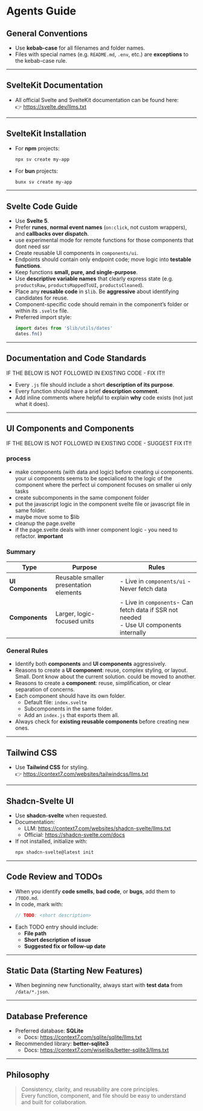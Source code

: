 # Agents Guide



## General Conventions

- Use **kebab-case** for all filenames and folder names.  
- Files with special names (e.g. `README.md`, `.env`, etc.) are **exceptions** to the kebab-case rule.

---

## SvelteKit Documentation

- All official Svelte and SvelteKit documentation can be found here:  
  👉 https://svelte.dev/llms.txt

---

## SvelteKit Installation

- For **npm** projects:  
  ```bash
  npx sv create my-app
  ```
- For **bun** projects:  
  ```bash
  bunx sv create my-app
  ```

---

## Svelte Code Guide

- Use **Svelte 5**.  
- Prefer **runes**, **normal event names** (`on:click`, not custom wrappers), and **callbacks over dispatch**.  
- use experimental mode for remote functions for those components that dont need ssr
- Create reusable UI components in `components/ui`.  
- Endpoints should contain only endpoint code; move logic into **testable functions**.  
- Keep functions **small, pure, and single-purpose**.  
- Use **descriptive variable names** that clearly express state (e.g. `productsRaw`, `productsMappedToUI`, `productsCleaned`).  
- Place any **reusable code** in `$lib`. Be **aggressive** about identifying candidates for reuse.  
- Component-specific code should remain in the component’s folder or within its `.svelte` file.  
- Preferred import style:
  ```js
  import dates from '$lib/utils/dates'
  dates.fn()
  ```

---

## Documentation and Code Standards

IF THE BELOW IS NOT FOLLOWED IN EXISTING CODE - FIX IT!!

- Every `.js` file should include a short **description of its purpose**.  
- Every function should have a brief **description comment**.  
- Add inline comments where helpful to explain **why** code exists (not just what it does).

---

## UI Components and Components

IF THE BELOW IS NOT FOLLOWED IN EXISTING CODE - SUGGEST FIX IT!!


### process

- make components (with data and logic) before creating ui components. your ui components seems to be specialiced to the logic of the component where the perfect ui component focuses on smaller ui only tasks
- create subcomponents in the same component folder
- put the javascript logic in the component svelte file or javascript file in same folder.
- maybe move some to $lib
- cleanup the page.svelte
- if the page.svelte deals with inner component logic - you need to refactor. **important**

### Summary

| Type | Purpose | Rules |
|------|----------|-------|
| **UI Components** | Reusable smaller presentation elements | - Live in `components/ui` - Never fetch data |
| **Components** | Larger, logic-focused units | - Live in `components`- Can fetch data if SSR not needed<br>- Use UI components internally |

### General Rules

- Identify both **components** and **UI components** aggressively.  
- Reasons to create a **UI component**: reuse, complex styling, or layout. Small. Dont know about the current solution. could be moved to another. 
- Reasons to create a **component**: reuse, simplification, or clear separation of concerns.  
- Each component should have its own folder.  
  - Default file: `index.svelte`  
  - Subcomponents in the same folder.  
  - Add an `index.js` that exports them all.  
- Always check for **existing reusable components** before creating new ones.

---

## Tailwind CSS

- Use **Tailwind CSS** for styling.  
  👉 https://context7.com/websites/tailwindcss/llms.txt

---

## Shadcn-Svelte UI

- Use **shadcn-svelte** when requested.  
- Documentation:  
  - LLM: https://context7.com/websites/shadcn-svelte/llms.txt  
  - Official: https://shadcn-svelte.com/docs  
- If not installed, initialize with:  
  ```bash
  npx shadcn-svelte@latest init
  ```

---

## Code Review and TODOs

- When you identify **code smells**, **bad code**, or **bugs**, add them to `/TODO.md`.  
- In code, mark with:
  ```js
  // TODO: <short description>
  ```
- Each TODO entry should include:
  - **File path**
  - **Short description of issue**
  - **Suggested fix or follow-up date**

---

## Static Data (Starting New Features)

- When beginning new functionality, always start with **test data** from `/data/*.json`.

---

## Database Preference

- Preferred database: **SQLite**  
  - Docs: https://context7.com/sqlite/sqlite/llms.txt  
- Recommended library: **better-sqlite3**  
  - Docs: https://context7.com/wiselibs/better-sqlite3/llms.txt

---

## Philosophy

> Consistency, clarity, and reusability are core principles.  
> Every function, component, and file should be easy to understand and built for collaboration.